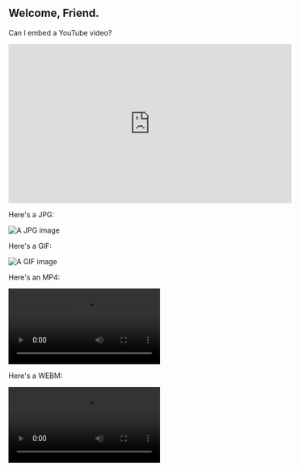 ## Welcome, Friend.

Can I embed a YouTube video?

<div class="video-container-youtube-16x9">
  <iframe src="https://www.youtube-nocookie.com/embed/mEi8m55-Zdk?rel=0" height="315" width="560" allowfullscreen="" frameborder="0">
  </iframe>
</div>


Here's a JPG:

![A JPG image](https://brjordan.github.io/media/b.jpg)


Here's a GIF:

![A GIF image](https://brjordan.github.io/media/radioBoxes.gif)


Here's an MP4:

<video src="media/headsplode(hangouts).mp4" preload loop></video>


Here's a WEBM:

<video src="media/brodyNodFixLQ4.webm" controls loop></video>
